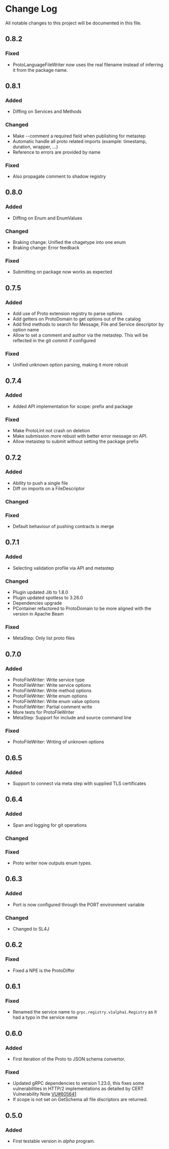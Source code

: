 # Change Log
All notable changes to this project will be documented in this file.

## 0.8.2

### Fixed
- ProtoLanguageFileWriter now uses the real filename instead of
  inferring it from the package name.

## 0.8.1

### Added
- Diffing on Services and Methods

### Changed
- Make --comment a required field when publishing for 
  metastep
- Automatic handle all proto related imports (example:
  timestamp, duration, wrapper, ...)
- Reference to errors are provided by name

### Fixed
- Also propagate comment to shadow registry

## 0.8.0

### Added
- Diffing on Enum and EnumValues

### Changed
- Braking change: Unified the chagetype into one enum
- Braking change: Error feedback

### Fixed
- Submitting on package now works as expected

## 0.7.5

### Added
- Add use of Proto extension registry to parse options
- Add getters on ProtoDomain to get options out of the catalog
- Add find methods to search for Message, File and Service 
  descriptor by option name
- Allow to set a comment and author via the metastep. This will
  be reflected in the git commit if configured

### Fixed
- Unified unknown option parsing, making it more robust

## 0.7.4
### Added
- Added API implementation for scope: prefix and package

### Fixed
- Make ProtoLint not crash on deletion
- Make submission more rebust with better error message
  on API.
- Allow metastep to submit without setting the package
  prefix

## 0.7.2

### Added
- Ability to push a single file
- Diff on imports on a FileDescriptor

### Changed

### Fixed
- Default behaviour of pushing contracts is merge

## 0.7.1

### Added
- Selecting validation profile via API and metastep

### Changed
- Plugin updated Jib to 1.8.0
- Plugin updated spotless to 3.26.0
- Dependencies upgrade
- PContainer refactored to ProtoDomain to be more
  aligned with the version in Apache Beam

### Fixed
- MetaStep: Only list proto files

## 0.7.0

### Added
- ProtoFileWriter: Write service type
- ProtoFileWriter: Write service options
- ProtoFileWriter: Write method options
- ProtoFileWriter: Write enum options
- ProtoFileWriter: Write enum value options
- ProtoFileWriter: Partial comment write
- More tests for ProtoFileWriter
- MetaStep: Support for include and source command line

### Fixed
- ProtoFileWriter: Writing of unknown options

## 0.6.5

### Added
- Support to connect via meta step with supplied TLS certificates

## 0.6.4
### Added
- Span and logging for git operations

### Changed

### Fixed
- Proto writer now outputs enum types.

## 0.6.3
### Added
- Port is now configured through the PORT environment variable

### Changed
- Changed to SL4J

## 0.6.2
### Fixed
- Fixed a NPE is the ProtoDiffer

## 0.6.1
### Fixed
- Renamed the service name to `grpc.registry.v1alpha1.Registry` as
it had a typo in the service name

## 0.6.0
### Added
- First iteration of the Proto to JSON schema convertor.

### Fixed
- Updated gRPC dependencies to version 1.23.0, this fixes some vulnerabilities
  in HTTP/2 implementations as detailed by CERT Vulnerability Note 
  [VU#605641](https://kb.cert.org/vuls/id/605641/)
- If scope is not set on GetSchema all file discriptors are returned.

## 0.5.0
### Added
- First testable version in *alpha* program.

